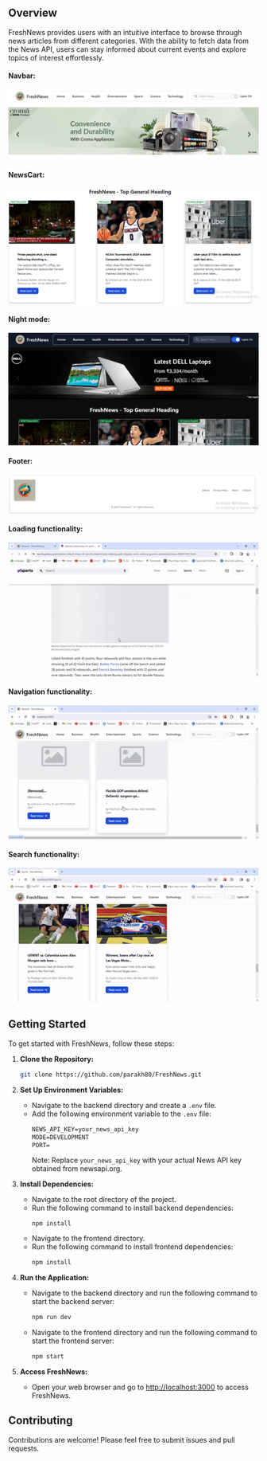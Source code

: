 ## Overview
FreshNews provides users with an intuitive interface to browse through news articles from different categories. With the ability to fetch data from the News API, users can stay informed about current events and explore topics of interest effortlessly.

#### Navbar:
![Image 1](frontend/public/images/navbar.png)

#### NewsCart:
![Image 2](frontend/public/images/card.png)

#### Night mode:
![Image 3](frontend/public/images/night_mode.png)

#### Footer:
![Image 5](frontend/public/images/footer.png)

#### Loading functionality:

![loading](frontend/public/gifs/loading.gif)

#### Navigation functionality:

![index](frontend/public/gifs/index.gif)

#### Search functionality:

![search](frontend/public/gifs/search.gif)


## Getting Started
To get started with FreshNews, follow these steps:

1. **Clone the Repository:**
   ```bash
   git clone https://github.com/parakh80/FreshNews.git
   ```

2. **Set Up Environment Variables:**
   - Navigate to the backend directory and create a `.env` file.
   - Add the following environment variable to the `.env` file:
     ```
     NEWS_API_KEY=your_news_api_key
     MODE=DEVELOPMENT
     PORT=
     ```
     Note: Replace `your_news_api_key` with your actual News API key obtained from newsapi.org.

3. **Install Dependencies:**
   - Navigate to the root directory of the project.
   - Run the following command to install backend dependencies:
     ```bash
     npm install
     ```
   - Navigate to the frontend directory.
   - Run the following command to install frontend dependencies:
     ```bash
     npm install
     ```

4. **Run the Application:**
   - Navigate to the backend directory and run the following command to start the backend server:
     ```bash
     npm run dev
     ```
   - Navigate to the frontend directory and run the following command to start the frontend server:
     ```bash
     npm start
     ```

5. **Access FreshNews:**
   - Open your web browser and go to [http://localhost:3000](http://localhost:3000) to access FreshNews.

## Contributing
Contributions are welcome! Please feel free to submit issues and pull requests.

